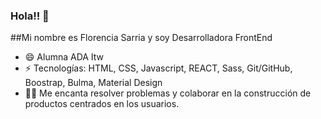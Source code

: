 ### Hola!! 👋


##Mi nombre es Florencia Sarria y soy Desarrolladora FrontEnd 


- 😄 Alumna ADA Itw
- ⚡ Tecnologías: HTML, CSS, Javascript, REACT, Sass, Git/GitHub, Boostrap, Bulma, Material Design
- 👩‍💻 Me encanta resolver problemas y colaborar en la construcción de productos centrados en los usuarios.


